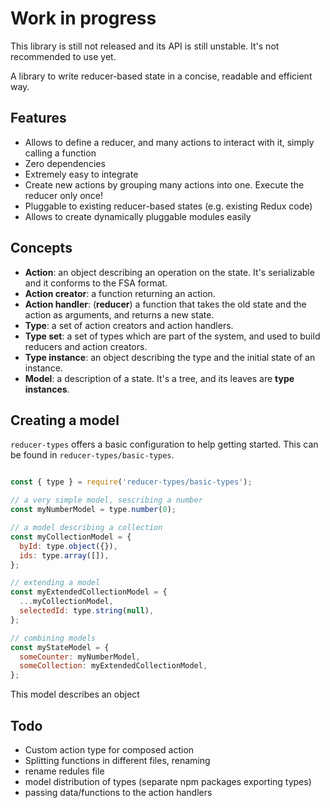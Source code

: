 # Work in progress

This library is still not released and its API is still unstable. It's not recommended to use yet.

A library to write reducer-based state in a concise, readable and efficient way.


## Features

- Allows to define a reducer, and many actions to interact with it, simply calling a function
- Zero dependencies
- Extremely easy to integrate
- Create new actions by grouping many actions into one. Execute the reducer only once!
- Pluggable to existing reducer-based states (e.g. existing Redux code)
- Allows to create dynamically pluggable modules easily


## Concepts

- **Action**: an object describing an operation on the state. It's serializable and it conforms to the FSA format.
- **Action creator**: a function returning an action.
- **Action handler**: (**reducer**) a function that takes the old state and the action as arguments, and returns a new state.
- **Type**: a set of action creators and action handlers.
- **Type set**: a set of types which are part of the system, and used to build reducers and action creators.
- **Type instance**: an object describing the type and the initial state of an instance.
- **Model**: a description of a state. It's a tree, and its leaves are **type instances**.


## Creating a model

`reducer-types` offers a basic configuration to help getting started. This can be found in `reducer-types/basic-types`.

```javascript

const { type } = require('reducer-types/basic-types');

// a very simple model, sescribing a number
const myNumberModel = type.number(0);

// a model describing a collection
const myCollectionModel = {
  byId: type.object({}),
  ids: type.array([]),
};

// extending a model
const myExtendedCollectionModel = {
  ...myCollectionModel,
  selectedId: type.string(null),
};

// combining models
const myStateModel = {
  someCounter: myNumberModel,
  someCollection: myExtendedCollectionModel,
};

```
This model describes an object


## Todo
- Custom action type for composed action
- Splitting functions in different files, renaming
- rename redules file
- model distribution of types (separate npm packages exporting types)
- passing data/functions to the action handlers
